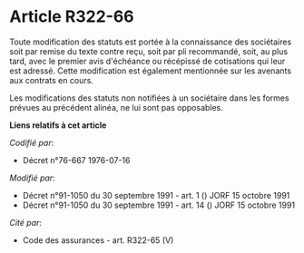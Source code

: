 # Article R322-66

Toute modification des statuts est portée à la connaissance des sociétaires soit par remise du texte contre reçu, soit par
pli recommandé, soit, au plus tard, avec le premier avis d'échéance ou récépissé de cotisations qui leur est adressé. Cette
modification est également mentionnée sur les avenants aux contrats en cours.

Les modifications des statuts non notifiées à un sociétaire dans les formes prévues au précédent alinéa, ne lui sont pas
opposables.

**Liens relatifs à cet article**

_Codifié par_:

  - Décret n°76-667 1976-07-16

_Modifié par_:

  - Décret n°91-1050 du 30 septembre 1991 - art. 1 () JORF 15 octobre 1991
  - Décret n°91-1050 du 30 septembre 1991 - art. 14 () JORF 15 octobre 1991

_Cité par_:

  - Code des assurances - art. R322-65 (V)

